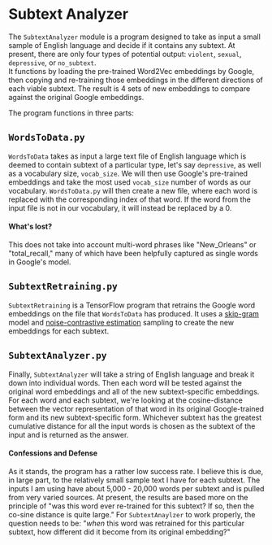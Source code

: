 # Subtext Analyzer

The `SubtextAnalyzer` module is a program designed to take as input a small sample of 
English language and decide if it contains any subtext.  At present, there are only 
four types of potential output: `violent`, `sexual`, `depressive`, or `no_subtext`.  
It functions by loading the pre-trained Word2Vec embeddings by Google, then copying
and re-training those embeddings in the different directions of each viable subtext.
The result is 4 sets of new embeddings to compare against the original Google embeddings.


The program functions in three parts:

## `WordsToData.py` 
`WordsToData` takes as input a large text file of English language which is deemed to 
contain subtext of a particular type, let's say `depressive`, as well as a vocabulary 
size, `vocab_size`. We will then use Google's pre-trained embeddings and take the most
used `vocab_size` number of words as our vocabulary. `WordsToData.py` will then create 
a new file, where each word is replaced with the corresponding index of that word.  If
the word from the input file is not in our vocabulary, it will instead be replaced by a
0. 

#### What's lost?
This does not take into account multi-word phrases like "New_Orleans" or "total_recall," 
many of which have been helpfully captured as single words in Google's model.  

## `SubtextRetraining.py`
`SubtextRetraining` is a TensorFlow program that retrains the Google word embeddings on
the file that `WordsToData` has produced.  It uses a [skip-gram](http://mccormickml.com/2016/04/19/word2vec-tutorial-the-skip-gram-model/) model and 
[noise-contrastive estimation](http://proceedings.mlr.press/v9/gutmann10a/gutmann10a.pdf) sampling to create the new embeddings for each subtext.

## `SubtextAnalyzer.py`
Finally, `SubtextAnalyzer` will take a string of English language and break it down into
individual words.  Then each word will be tested against the original word embeddings and 
all of the new subtext-specific embeddings.  For each word and each subtext, we're looking 
at the cosine-distance between the vector representation of that word in its original 
Google-trained form and its new subtext-specific form.  Whichever subtext has the greatest 
cumulative distance for all the input words is chosen as the subtext of the input and is 
returned as the answer.  

#### Confessions and Defense
As it stands, the program has a rather low success rate.  I believe this is due, in large
part, to the relatively small sample text I have for each subtext.  The inputs I am using 
have about 5,000 - 20,000 words per subtext and is pulled from very varied sources. At 
present, the results are based more on the principle of "was this word ever re-trained for 
this subtext? If so, then the co-sine distance is quite large."  For `SubtextAnaylzer` to 
work properly, the question needs to be: "<i>when</i> this word was retrained for this 
particular subtext, how different did it become from its original embedding?"  
